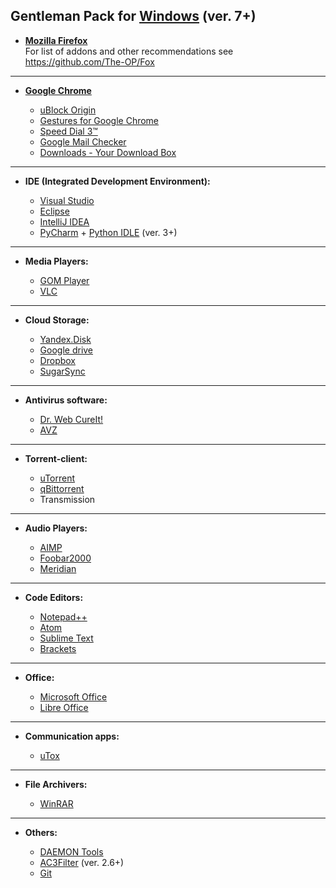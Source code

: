 ## Gentleman Pack for [Windows](https://windows.microsoft.com/en-us/windows/downloads) (ver. 7+)
* [**Mozilla Firefox**](https://www.mozilla.org/firefox/new/?scene=2#download-fx)<br>
 For list of addons and other recommendations see https://github.com/The-OP/Fox


------------------------------------------------------------------------

* [**Google Chrome**](http://www.google.com.ua/intl/us/chrome/browser/desktop/index.html)

	- [uBlock Origin](https://chrome.google.com/webstore/detail/ublock-origin/cjpalhdlnbpafiamejdnhcphjbkeiagm?hl=en-US)
	- [Gestures for Google Chrome](https://chrome.google.com/webstore/detail/gestures-for-google-chrom/jpkfjicglakibpenojifdiepckckakgk?hl=en)
	- [Speed Dial 3™](https://chrome.google.com/webstore/detail/speed-dial-3/hfgjjcbbihjnpdommbepdkpfnkkapnbh?hl=en-US)
	- [Google Mail Checker](https://chrome.google.com/webstore/detail/google-mail-checker/mihcahmgecmbnbcchbopgniflfhgnkff?hl=en)
	- [Downloads - Your Download Box](https://chrome.google.com/webstore/detail/downloads-your-download-b/gjihnjejboipjmadkpmknccijhibnpfe?hl=en-US)

------------------------------------------------------------------------

* **IDE (Integrated Development Environment):**

	- [Visual Studio](https://www.visualstudio.com/en-us/downloads/download-visual-studio-vs.aspx)
	- [Eclipse](https://www.eclipse.org/downloads/)
	- [IntelliJ IDEA](https://www.jetbrains.com/idea/download/)
	- [PyCharm](https://www.jetbrains.com/pycharm/download/) + [Python IDLE](https://www.python.org/downloads/) (ver. 3+)

------------------------------------------------------------------------

* **Media Players:**

	- [GOM Player](http://player.gomlab.com/eng/download/)
	- [VLC](http://www.videolan.org/vlc/)

------------------------------------------------------------------------

* **Cloud Storage:**

	- [Yandex.Disk](https://disk.yandex.ru/)
	- [Google drive](https://www.google.com/intl/en/drive/download/)
	- [Dropbox](https://www.dropbox.com/downloading)
	- [SugarSync](https://www.sugarsync.com/)

------------------------------------------------------------------------

* **Antivirus software:**

	- [Dr. Web CureIt!](https://www.freedrweb.ru/download+cureit+free/?lng=ru)
	- [AVZ](http://z-oleg.ru)

------------------------------------------------------------------------

* **Torrent-client:**

	- [uTorrent](http://www.utorrent.com/intl/ru/downloads/win)
	- [qBittorrent](http://www.qbittorrent.org/download.php)
	- Transmission

------------------------------------------------------------------------

* **Audio Players:**

	- [AIMP](http://www.aimp.ru/index.php?do=download)
	- [Foobar2000](http://www.foobar2000.org/download)
	- [Meridian](http://meridianvk.com/)

------------------------------------------------------------------------

* **Code Editors:**

	- [Notepad++](http://notepad-plus-plus.org/download/)
	- [Atom](https://atom.io/)
	- [Sublime Text](http://www.sublimetext.com/2)
	- [Brackets](http://brackets.io/)

------------------------------------------------------------------------

* **Office:**

	- [Microsoft Office](https://products.office.com/ru-ru/home)
	- [Libre Office](https://libreoffice.org/)

------------------------------------------------------------------------

* **Communication apps:**

	- [uTox](https://utox.org/)

------------------------------------------------------------------------

* **File Archivers:**

	- [WinRAR](http://www.win-rar.ru/download/)

------------------------------------------------------------------------

* **Others:**

	- [DAEMON Tools](https://www.daemon-tools.cc/downloads)
	- [AC3Filter](http://www.ac3filter.net/wiki/Download_AC3Filter) (ver. 2.6+)
	- [Git](https://git-scm.com/)

